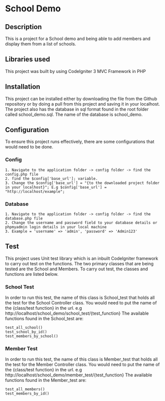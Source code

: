 # School Demo

## Description
This is a project for a School demo and being able to add members and display them from a list of schools.

## Libraries used
This project was built by using CodeIgniter 3 MVC Framework in PHP

## Installation
This project can be installed either by downloading the file from the Github repository or by doing a pull from this project and saving it in your localhost.
The project also has the database in sql format found in the root folder called school_demo.sql. The name of the database is school_demo.

## Configuration
To ensure this project runs effectively, there are some configurations that would need to be done. 

### Config
	1. Navigate to the application folder -> config folder -> find the config.php file 
	2. find the $config['base_url']; variable.
	3. Change the $config['base_url'] = "{to the downloaded project folder in your localhost}"; E.g $config['base_url'] = "http://localhost/example";
	
### Database
	1. Navigate to the application folder -> config folder -> find the database.php file
	2. Change the username and password field to your database details or phpmyadmin login details in your local machine
	3. Example = 'username' => 'admin', 'password' => 'Admin123' 
	
## Test
This project uses Unit test library which is an inbuilt CodeIgniter framework to carry out test on the functions. 
The two primary classes that are being tested are the School and Members. To carry out test, the classes and functions are listed below.

### School Test
In order to run this test, the name of this class is School_test that holds all the test for the School Controller class. 
You would need to put the name of the {class/test function} in the url. e.g http://localhost/school_demo/school_test/{test_function}
The available functions found in the School_test are:

	test_all_school()
	test_school_by_id()
	test_members_by_school()

### Member Test
In order to run this test, the name of this class is Member_test that holds all the test for the Member Controller class. 
You would need to put the name of the {class/test function} in the url. e.g http://localhost/school_demo/member_test/{test_function}
The available functions found in the Member_test are:

	test_all_members()
	test_members_by_id()

